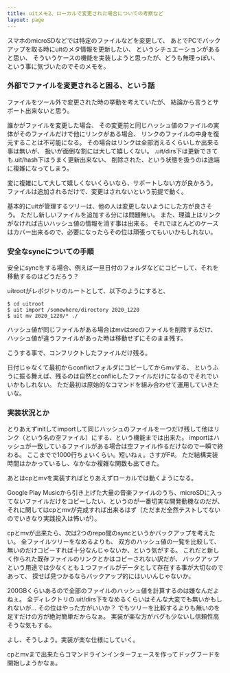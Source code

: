 ```yaml
---
title: uitメモ2、ローカルで変更された場合についての考察など
layout: page
---
```

スマホのmicroSDなどでは特定のファイルなどを変更して、
あとでPCでバックアップを取る時にuitのメタ情報を更新したい、
というシチュエーションがあると思い、
そういうケースの機能を実装しようと思ったが、どうも無理っぽい、
という事に気づいたのでそのメモを。

### 外部でファイルを変更されると困る、という話

ファイルをツール外で変更された時の挙動を考えていたが、
結論から言うとサポート出来ないと思う。

誰かがファイルを変更した場合、
その変更前と同じハッシュ値のファイルの実体がそのファイルだけで他にリンクがある場合、
リンクのファイルの中身を復元することは不可能になる。
その場合はリンクは全部消えるくらいしか出来る事は無いが、
扱いが面倒な割には大して嬉しくない。
.uit/dirs下は更新できても.uit/hash下はうまく更新出来ない、
削除された、という状態を扱うのは途端に複雑になってしまう。

変に複雑にして大して嬉しくないくらいなら、サポートしない方が良かろう。
ファイルは追加されるだけで、変更はされないという前提で動く。

基本的にuitが管理するツリーは、他の人は変更しないようにした方が良さそう。
ただし新しいファイルを追加する分には問題無い。
また、理論上はリンクがなければ古いハッシュ値の情報を消す事は出来る。
それでほとんどのケースはカバー出来るので、必要になったらその位は頑張ってもいいかもしれない。

### 安全なsyncについての手順

安全にsyncをする場合、例えば一旦日付のフォルダなどにコピーして、それを移動するのはどうだろう？

uitrootがレポジトリのルートとして、以下のようにすると、

```
$ cd uitroot
$ uit import /somewhere/directory 2020_1220
$ uit mv 2020_1220/* ./
```

ハッシュ値が同じファイルがある場合はmvはsrcのファイルを削除するだけ、
ハッシュ値が違うファイルがあった時は移動せずにそのまま残す。

こうする事で、コンフリクトしたファイルだけ残る。

日付じゃなくて最初からconflictフォルダにコピーしてからmvする、
というふうに振る舞えば、残るのは自然とconflicしたファイルだけになるのでそれでいいかもしれない。
ただ最初は原始的なコマンドを組み合わせて運用していきたいな。

### 実装状況とか

とりあえずinitしてimportして同じハッシュのファイルを一つだけ残して他はリンク（という名の空ファイル）にする、という機能までは出来た。
importはハッシュが一致しているファイルがある場合は空ファイル作るだけなので一瞬で終わる。
ここまでで1000行ちょいくらい。短いねぇ。さすがF#。
ただ結構実装時間はかかっているし、なかなか複雑な関数も出てきた。

あとはcpとmvを実装すればとりあえずローカルでは動くようになる。

Google Play Musicから引き上げた大量の音楽ファイルのうち、microSDに入ってないファイルだけをコピーしたい、というのが一番切実な開発動機なのだが、
それに関してはcpとmvが完成すれば出来るはず（ただまだ全然テストしてないのでいきなり実践投入は怖いが）。

cpとmvが出来たら、次は2つのrepo間のsyncというかバックアップを考えたい。
全ファイルツリーをなめるよりも、
双方のハッシュ値の一覧を比較して、無いのだけコピーすれば十分なんじゃないか、という気がする。
これだと新しく作られた既存ファイルのリンクとかはコピーされない訳だが、
バックアップという用途では少なくとも１つファイルがデータとして存在する事が大切なのであって、
探せば見つかるならバックアップ的にはいいんじゃないか。

200GBくらいあるので全部のファイルのハッシュ値を計算するのは嫌なんだよねぇ。
全ディレクトリの.uit/dirs下をなめるくらいはそんな大変でも無いかもしれないが…
その位はやった方がいいか？
でもツリーを比較するよりも無いのを足すだけの方が絶対簡単だからなぁ。
実装が楽な方がバグも少ないし信頼性高そうな気もする。

よし、そうしよう。実装が楽な仕様にしていく。

cpとmvまで出来たらコマンドラインインターフェースを作ってドッグフードを開始しようかなぁ。